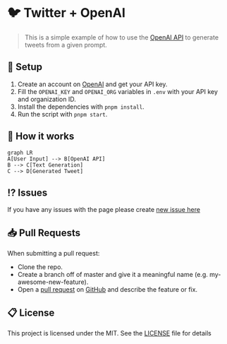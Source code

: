 # 🐦 Twitter + OpenAI

> This is a simple example of how to use the [OpenAI API](https://openai.com/) to generate tweets from a given prompt.

## 🔩 Setup

1. Create an account on [OpenAI](https://openai.com/) and get your API key.
2. Fill the `OPENAI_KEY` and `OPENAI_ORG` variables in `.env` with your API key and organization ID.
3. Install the dependencies with `pnpm install`.
4. Run the script with `pnpm start`.

## 🧠 How it works

```mermaid
graph LR
A[User Input] --> B[OpenAI API]
B --> C[Text Generation]
C --> D[Generated Tweet]
```

## ⁉️ Issues

If you have any issues with the page please create [new issue here](https://github.com/igorkowalczyk/tweet-ai/issues)

## 📥 Pull Requests

When submitting a pull request:

- Clone the repo.
- Create a branch off of master and give it a meaningful name (e.g. my-awesome-new-feature).
- Open a [pull request](https://github.com/igorkowalczyk/tweet-ai/pulls) on [GitHub](https://github.com) and describe the feature or fix.

## 📋 License

This project is licensed under the MIT. See the [LICENSE](https://github.com/igorkowalczyk/tweet-ai/blob/main/license.md) file for details
